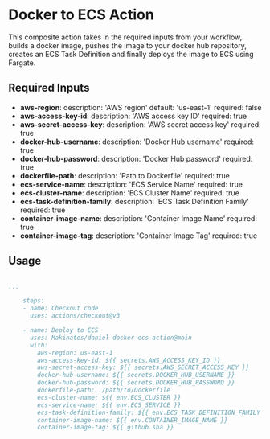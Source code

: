 # Docker to ECS Action

This composite action takes in the required inputs from your workflow, builds a docker image, pushes the image to your docker hub repository, creates an ECS Task Definition and finally deploys the image to ECS using Fargate.

## Required Inputs

- **aws-region**:
    description: 'AWS region'
    default: 'us-east-1'
    required: false
- **aws-access-key-id**:
    description: 'AWS access key ID'
    required: true
- **aws-secret-access-key**:
    description: 'AWS secret access key'
    required: true
- **docker-hub-username**:
    description: 'Docker Hub username'
    required: true
- **docker-hub-password**:
    description: 'Docker Hub password'
    required: true
- **dockerfile-path**:
    description: 'Path to Dockerfile'
    required: true
- **ecs-service-name**:
    description: 'ECS Service Name'
    required: true
- **ecs-cluster-name**:
    description: 'ECS Cluster Name'
    required: true
- **ecs-task-definition-family**:
    description: 'ECS Task Definition Family'
    required: true
- **container-image-name**:
    description: 'Container Image Name'
    required: true
- **container-image-tag**:
    description: 'Container Image Tag'
    required: true

## Usage

```yml

...

    steps:
    - name: Checkout code
      uses: actions/checkout@v3

    - name: Deploy to ECS
      uses: Makinates/daniel-docker-ecs-action@main
      with:
        aws-region: us-east-1
        aws-access-key-id: ${{ secrets.AWS_ACCESS_KEY_ID }}
        aws-secret-access-key: ${{ secrets.AWS_SECRET_ACCESS_KEY }}
        docker-hub-username: ${{ secrets.DOCKER_HUB_USERNAME }}
        docker-hub-password: ${{ secrets.DOCKER_HUB_PASSWORD }}
        dockerfile-path: ./path/to/Dockerfile
        ecs-cluster-name: ${{ env.ECS_CLUSTER }}
        ecs-service-name: ${{ env.ECS_SERVICE }}
        ecs-task-definition-family: ${{ env.ECS_TASK_DEFINITION_FAMILY }}
        container-image-name: ${{ env.CONTAINER_IMAGE_NAME }}
        container-image-tag: ${{ github.sha }}
    

```
